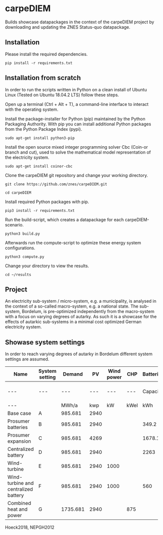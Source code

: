 # carpeDIEM

Builds showcase datapackages in the context of the carpeDIEM project by downloading and updating the ZNES Status-quo datapackage.

## Installation

Please install the required dependencies.

`pip install -r requirements.txt`

## Installation from scratch

In order to run the scripts written in Python on a clean install of Ubuntu Linux (Tested on Ubuntu 18.04.2 LTS) follow these steps.

Open up a terminal (Ctrl + Alt + T), a command-line interface to interact with the operating system.

Install the package-installer for Python (pip) maintained by the Python Packaging Authority. With pip you can install additional Python packages from the Python Package Index (pypi).

`sudo apt-get install python3-pip`

Install the open source mixed integer programming solver Cbc (Coin-or branch and cut), used to solve the mathematical model representation of the electricity system.

`sudo apt-get install coinor-cbc`

Clone the carpeDIEM git repository and change your working directory.

`git clone https://github.com/znes/carpeDIEM.git`

`cd carpeDIEM`

Install required Python packages with pip.

`pip3 install -r requirements.txt`

Run the build-script, which creates a datapackage for each carpeDIEM-scenario.

`python3 build.py`

Afterwards run the compute-script to optimize these energy system configurations.

`python3 compute.py`

Change your directory to view the results.

`cd ~/results`


## Project

An electricity sub-system / micro-system, e.g. a municipality, is analysed in the context of a so-called macro-system, e.g. a national state. The sub-system, Bordelum, is pre-optimized independently from the macro-system with a focus on varying degrees of autarky. As such it is a showcase for the effects of autarkic sub-systems in a minimal cost optimized German electricity system.

## Showase system settings

In order to reach varying degrees of autarky in Bordelum different system settings are assumed.

| Name                                | System setting | Demand | PV   | Wind power | CHP      | Batteries | Batteries    | Batteries    | Batteries             |
|-------------------------------------|----------------|--------|------|------------|----------|-----------|--------------|--------------|-----------------------|
| ---                                 |     ---        | ---    |---   | ---        | ---      | Capacity  | Charging     | Discharging  | Efficiency (one way)  |
|  ---                                |                | MWh/a  |kwp   | kW         | kWel     | kWh       | kW (in)      | kW (out)     | per unit              |
| Base case                           | A              | 985.681| 2940 |            |          |           |              |              |                       |
| Prosumer batteries                  | B              | 985.681| 2940 |            |          | 349.2     | 180          | 165.6        | 95.00                 |
| Prosumer expansion                  | C              | 985.681| 4269 |            |          | 1678.1    | 865          | 795.8        | 95.00                 |
| Centralized battery                 | D              | 985.681| 2940 |            |          | 2263      | 1000         | 1000         | 85.00                 |
| Wind-turbine                        | E              | 985.681| 2940 | 1000       |          |           |              |              |                       |
| Wind-turbine and centralized battery| F              | 985.681| 2940 | 1000       |          | 560       | 560          | 1000         | 92.00                 |
| Combined heat and power             | G              | 1735.681|2940 |            | 875      |           |              |              |                       |

Hoeck2018, NEPGH2012
